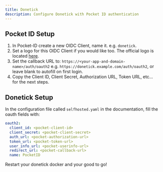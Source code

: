 ```yaml
---
title: Donetick
description: Configure Donetick with Pocket ID authentication
---
```


## Pocket ID Setup

1. In Pocket-ID create a new OIDC Client, name it. e.g. `donetick`.
2. Set a logo for this OIDC Client if you would like too. The official logo is located [here](https://github.com/donetick/donetick/blob/main/assets/icon.png).
3. Set the callback URL to: `https://<your-app-and-domain-name>/auth/oauth2` e.g. `https://donetick.example.com/auth/oauth2`, or leave blank to autofill on first login.
4. Copy the Client ID, Client Secret, Authorization URL, Token URL, etc... for the next steps.

## Donetick Setup

In the configuration file called `selfhosted.yaml` in the documentation, fill the oauth fields with:

```yaml
oauth2:
  client_id: <pocket-client-id>
  client_secret: <pocket-client-secret>
  auth_url: <pocket-authorization-url>
  token_url: <pocket-token-url>
  user_info_url: <pocket-userinfo-url>
  redirect_url: <pocket-callback-url>
  name: PocketID
```

Restart your donetick docker and your good to go!
